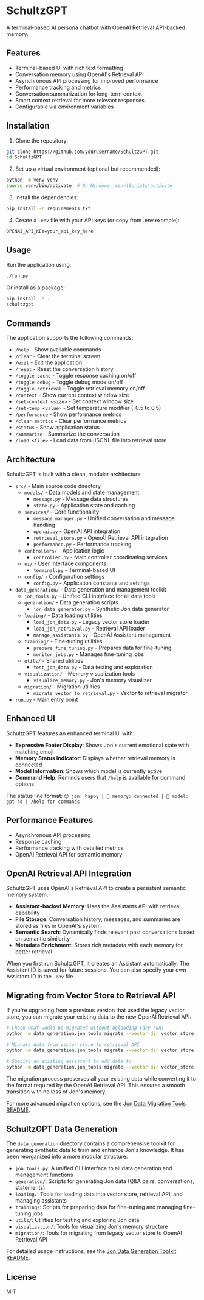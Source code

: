 # SchultzGPT

A terminal-based AI persona chatbot with OpenAI Retrieval API-backed memory.

## Features

- Terminal-based UI with rich text formatting
- Conversation memory using OpenAI's Retrieval API
- Asynchronous API processing for improved performance
- Performance tracking and metrics
- Conversation summarization for long-term context
- Smart context retrieval for more relevant responses
- Configurable via environment variables
## Installation

1. Clone the repository:
```bash
git clone https://github.com/yourusername/SchultzGPT.git
cd SchultzGPT
```

2. Set up a virtual environment (optional but recommended):
```bash
python -m venv venv
source venv/bin/activate  # On Windows: venv\Scripts\activate
```

3. Install the dependencies:
```bash
pip install -r requirements.txt
```

4. Create a `.env` file with your API keys (or copy from .env.example):
```
OPENAI_API_KEY=your_api_key_here
```

## Usage

Run the application using:

```bash
./run.py
```

Or install as a package:

```bash
pip install -e .
schultzgpt
```

## Commands

The application supports the following commands:

- `/help` - Show available commands
- `/clear` - Clear the terminal screen
- `/exit` - Exit the application
- `/reset` - Reset the conversation history
- `/toggle-cache` - Toggle response caching on/off
- `/toggle-debug` - Toggle debug mode on/off
- `/toggle-retrieval` - Toggle retrieval memory on/off
- `/context` - Show current context window size
- `/set-context <size>` - Set context window size
- `/set-temp <value>` - Set temperature modifier (-0.5 to 0.5)
- `/performance` - Show performance metrics
- `/clear-metrics` - Clear performance metrics
- `/status` - Show application status
- `/summarize` - Summarize the conversation
- `/load <file>` - Load data from JSONL file into retrieval store

## Architecture

SchultzGPT is built with a clean, modular architecture:

- `src/` - Main source code directory
  - `models/` - Data models and state management
    - `message.py` - Message data structures
    - `state.py` - Application state and caching
  - `services/` - Core functionality
    - `message_manager.py` - Unified conversation and message handling
    - `openai.py` - OpenAI API integration
    - `retrieval_store.py` - OpenAI Retrieval API integration
    - `performance.py` - Performance tracking
  - `controllers/` - Application logic
    - `controller.py` - Main controller coordinating services
  - `ui/` - User interface components
    - `terminal.py` - Terminal-based UI
  - `config/` - Configuration settings
    - `config.py` - Application constants and settings
- `data_generation/` - Data generation and management toolkit
  - `jon_tools.py` - Unified CLI interface for all data tools
  - `generation/` - Data generation scripts
    - `jon_data_generator.py` - Synthetic Jon data generator
  - `loading/` - Data loading utilities
    - `load_jon_data.py` - Legacy vector store loader
    - `load_jon_retrieval.py` - Retrieval API loader
    - `manage_assistants.py` - OpenAI Assistant management
  - `training/` - Fine-tuning utilities
    - `prepare_fine_tuning.py` - Prepares data for fine-tuning
    - `monitor_jobs.py` - Manages fine-tuning jobs
  - `utils/` - Shared utilities
    - `test_jon_data.py` - Data testing and exploration
  - `visualization/` - Memory visualization tools
    - `visualize_memory.py` - Jon's memory visualizer
  - `migration/` - Migration utilities
    - `migrate_vector_to_retrieval.py` - Vector to retrieval migrator
- `run.py` - Main entry point

## Enhanced UI

SchultzGPT features an enhanced terminal UI with:

- **Expressive Footer Display**: Shows Jon's current emotional state with matching emoji
- **Memory Status Indicator**: Displays whether retrieval memory is connected
- **Model Information**: Shows which model is currently active
- **Command Help**: Reminds users that `/help` is available for command options

The status line format: `😊 jon: happy | 🧠 memory: connected | 📝 model: gpt-4o | /help for commands`

## Performance Features

- Asynchronous API processing
- Response caching
- Performance tracking with detailed metrics
- OpenAI Retrieval API for semantic memory

## OpenAI Retrieval API Integration

SchultzGPT uses OpenAI's Retrieval API to create a persistent semantic memory system:

- **Assistant-backed Memory**: Uses the Assistants API with retrieval capability
- **File Storage**: Conversation history, messages, and summaries are stored as files in OpenAI's system
- **Semantic Search**: Dynamically finds relevant past conversations based on semantic similarity
- **Metadata Enrichment**: Stores rich metadata with each memory for better retrieval

When you first run SchultzGPT, it creates an Assistant automatically. The Assistant ID is saved for future sessions.
You can also specify your own Assistant ID in the `.env` file.

## Migrating from Vector Store to Retrieval API

If you're upgrading from a previous version that used the legacy vector store, you can migrate your existing data to the new OpenAI Retrieval API:

```bash
# Check what would be migrated without uploading (dry run)
python -m data_generation.jon_tools migrate --vector-dir vector_store --dry-run

# Migrate data from vector store to retrieval API
python -m data_generation.jon_tools migrate --vector-dir vector_store

# Specify an existing assistant to add data to
python -m data_generation.jon_tools migrate --vector-dir vector_store --assistant-id asst_abc123
```

The migration process preserves all your existing data while converting it to the format required by the OpenAI Retrieval API. This ensures a smooth transition with no loss of Jon's memory.

For more advanced migration options, see the [Jon Data Migration Tools README](data_generation/migration/README.md).

## SchultzGPT Data Generation

The `data_generation` directory contains a comprehensive toolkit for generating synthetic data to train and enhance Jon's knowledge. It has been reorganized into a more modular structure:

- `jon_tools.py`: A unified CLI interface to all data generation and management functions
- `generation/`: Scripts for generating Jon data (Q&A pairs, conversations, statements)
- `loading/`: Tools for loading data into vector store, retrieval API, and managing assistants
- `training/`: Scripts for preparing data for fine-tuning and managing fine-tuning jobs
- `utils/`: Utilities for testing and exploring Jon data
- `visualization/`: Tools for visualizing Jon's memory structure
- `migration/`: Tools for migrating from legacy vector store to OpenAI Retrieval API

For detailed usage instructions, see the [Jon Data Generation Toolkit README](data_generation/README.md).

## License

MIT 